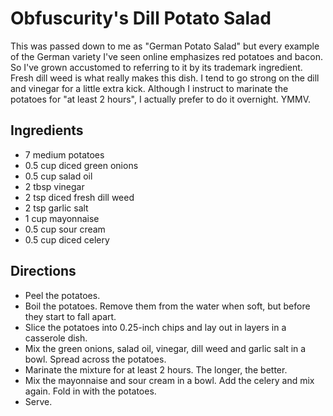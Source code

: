 # Obfuscurity's Dill Potato Salad

This was passed down to me as "German Potato Salad" but every example of the German variety I've seen online emphasizes red potatoes and bacon. So I've grown accustomed to referring to it by its trademark ingredient. Fresh dill weed is what really makes this dish. I tend to go strong on the dill and vinegar for a little extra kick. Although I instruct to marinate the potatoes for "at least 2 hours", I actually prefer to do it overnight. YMMV.

## Ingredients

* 7 medium potatoes
* 0.5 cup diced green onions
* 0.5 cup salad oil
* 2 tbsp vinegar
* 2 tsp diced fresh dill weed
* 2 tsp garlic salt
* 1 cup mayonnaise
* 0.5 cup sour cream
* 0.5 cup diced celery

## Directions

* Peel the potatoes.
* Boil the potatoes. Remove them from the water when soft, but before they start to fall apart.
* Slice the potatoes into 0.25-inch chips and lay out in layers in a casserole dish.
* Mix the green onions, salad oil, vinegar, dill weed and garlic salt in a bowl. Spread across the potatoes.
* Marinate the mixture for at least 2 hours. The longer, the better.
* Mix the mayonnaise and sour cream in a bowl. Add the celery and mix again. Fold in with the potatoes.
* Serve.
